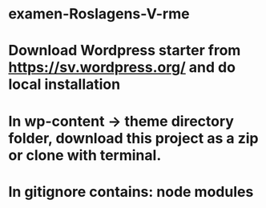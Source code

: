 # examen-Roslagens-V-rme
# Download Wordpress starter from https://sv.wordpress.org/ and do local installation
# In wp-content -> theme directory folder, download this project as a zip or clone with terminal.
# In gitignore contains: node modules
